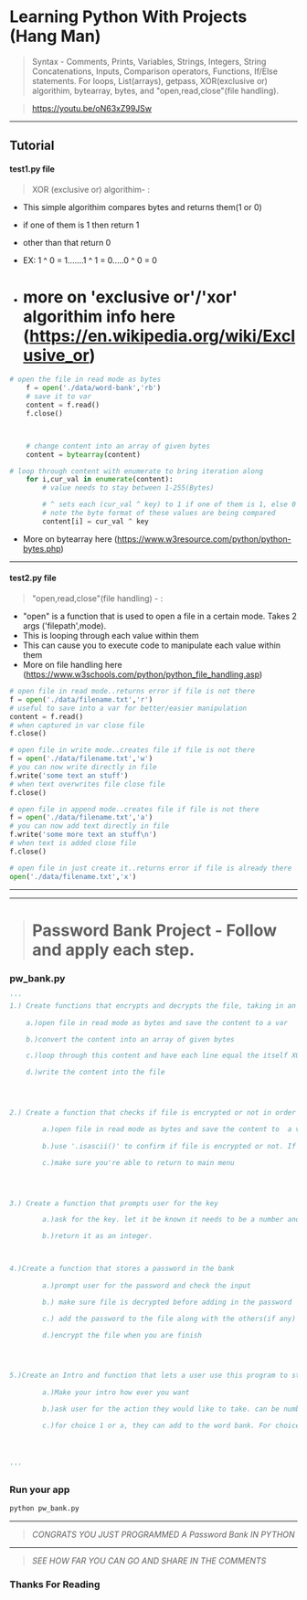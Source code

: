 # Learning Python With Projects (Hang Man) 
> Syntax - Comments, Prints, Variables, Strings, Integers, String Concatenations, Inputs, Comparison operators, Functions, If/Else statements. For loops, List(arrays), getpass, XOR(exclusive or) algorithim, bytearray, bytes, and "open,read,close"(file handling).

> https://youtu.be/oN63xZ99JSw

___

## Tutorial
	    
#### test1.py file

> XOR (exclusive or) algorithim- :
* This simple algorithim compares bytes and returns them(1 or 0)
* if one of them is 1 then return 1
* other than that return 0
* EX: 1 ^ 0 = 1.......1 ^ 1 = 0.....0 ^ 0 = 0

* # more on 'exclusive or'/'xor' algorithim info here (https://en.wikipedia.org/wiki/Exclusive_or)

```python
# open the file in read mode as bytes
	f = open('./data/word-bank','rb')
	# save it to var
	content = f.read()
	f.close()



	# change content into an array of given bytes
	content = bytearray(content)

# loop through content with enumerate to bring iteration along 
	for i,cur_val in enumerate(content):
		# value needs to stay between 1-255(Bytes)

		# ^ sets each (cur_val ^ key) to 1 if one of them is 1, else 0
		# note the byte format of these values are being compared
		content[i] = cur_val ^ key


```

* More on bytearray here (https://www.w3resource.com/python/python-bytes.php)
___

#### test2.py file

> "open,read,close"(file handling) - :
* "open" is a function that is used to open a file in a certain mode. Takes 2 args ('filepath',mode). 
* This is looping through each value within them
* This can cause you to execute code to manipulate each value within them
* More on file handling here (https://www.w3schools.com/python/python_file_handling.asp)


```python
# open file in read mode..returns error if file is not there
f = open('./data/filename.txt','r')
# useful to save into a var for better/easier manipulation
content = f.read()
# when captured in var close file
f.close()

# open file in write mode..creates file if file is not there
f = open('./data/filename.txt','w')
# you can now write directly in file
f.write('some text an stuff')
# when text overwrites file close file
f.close()

# open file in append mode..creates file if file is not there
f = open('./data/filename.txt','a')
# you can now add text directly in file
f.write('some more text an stuff\n')
# when text is added close file
f.close()

# open file in just create it..returns error if file is already there
open('./data/filename.txt','x')

```
___


___

> # Password Bank Project - Follow and apply each step.
  

### pw_bank.py
```python
'''
1.) Create functions that encrypts and decrypts the file, taking in an int as the arguement(1-255) named 'key'
	
	a.)open file in read mode as bytes and save the content to a var 

	b.)convert the content into an array of given bytes

	c.)loop through this content and have each line equal the itself XOR the key (cur_val ^ key)

	d.)write the content into the file




2.) Create a function that checks if file is encrypted or not in order to take the right action. Be sure to be interactive with user.

		a.)open file in read mode as bytes and save the content to 	a var 
		
		b.)use '.isascii()' to confirm if file is encrypted or not. If so decrypt it then inform the user, else do the opposite.

		c.)make sure you're able to return to main menu




3.) Create a function that prompts user for the key

		a.)ask for the key. let it be known it needs to be a number and between 1-255. Check input.

		b.)return it as an integer.



4.)Create a function that stores a password in the bank
	
		a.)prompt user for the password and check the input

		b.) make sure file is decrypted before adding in the password

		c.) add the password to the file along with the others(if any)

		d.)encrypt the file when you are finish




5.)Create an Intro and function that lets a user use this program to store passwords securley
		
		a.)Make your intro how ever you want

		b.)ask user for the action they would like to take. can be number select or character select choice.

		c.)for choice 1 or a, they can add to the word bank. For choice 2 or b, they can unlock or secure the word bank. For choice 3 or c, quit game 




'''

```

### Run your app
```bash
python pw_bank.py
```
___


> *CONGRATS YOU JUST PROGRAMMED A Password Bank IN PYTHON*
---
> *SEE HOW FAR YOU CAN GO AND SHARE IN THE COMMENTS*


### Thanks For Reading 
